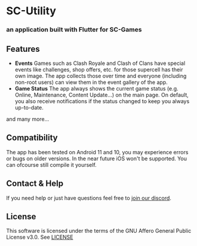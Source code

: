 # SC-Utility 
### an application built with Flutter for SC-Games

## Features
 - **Events**
 Games such as Clash Royale and Clash of Clans have special events like challenges, shop offers, etc. for those supercell has their own image. The app collects those over time and everyone (including non-root users) can view them in the event gallery of the app.
 - **Game Status**
 The app always shows the current game status (e.g. Online, Maintenance, Content Update...) on the main page. On default, you also receive notifications if the status changed to keep you always up-to-date.

and many more...

## Compatibility

The app has been tested on Android 11 and 10, you may experience errors or bugs on older versions. 
In the near future iOS won't be supported. You can ofcourse still compile it yourself.

## Contact & Help

If you need help or just have questions feel free to [join our discord](https://discord.gg/XdTw2PZ).

## License

This software is licensed under the terms of the GNU Affero General Public License v3.0.
See [LICENSE](https://github.com/Incr3dible/sc-utility/blob/master/LICENSE)
